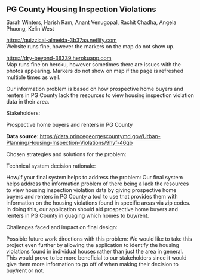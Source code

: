 <b style='font-size:20px'>PG County Housing Inspection Violations</b>

Sarah Winters, Harish Ram, Anant Venugopal, Rachit Chadha, Angela Phuong, Kelin West

https://quizzical-almeida-3b37aa.netlify.com <br>
Website runs fine, however the markers on the map do not show up.

https://dry-beyond-36339.herokuapp.com <br>
Map runs fine on heroku, however sometimes there are issues with the photos appearing.  Markers do not show on map if the page is refreshed multiple times as well.

Our information problem is based on how prospective home buyers and renters in PG County lack the resources to view housing inspection violation data in their area.

Stakeholders:

Prospective home buyers and renters in PG County

<b>Data source</b>: https://data.princegeorgescountymd.gov/Urban-Planning/Housing-Inspection-Violations/9hyf-46qb

Chosen strategies and solutions for the problem:

Technical system decision rationale:


How/if your final system helps to address the problem:
Our final system helps address the information problem of there being a lack the resources to view housing inspection violation data by giving prospective home buyers and renters in PG County a tool to use that provides them with information on the housing violations found in specific areas via zip codes. In doing this, our application should aid prospective home buyers and renters in PG County in guaging which homes to buy/rent.

Challenges faced and impact on final design:


Possible future work directions with this problem:
We would like to take this project even further by allowing the application to identify the housing violations found in individual houses rather than just the area in general. This would prove to be more beneficial to our stakeholders since it would give them more information to go off of when making their decision to buy/rent or not.
